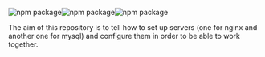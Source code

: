 ![npm package](https://img.shields.io/badge/nginx-1.18.0-brightgreen.svg)![npm package](https://img.shields.io/badge/php-fpm-7.4.3-blue.svg)![npm package](https://img.shields.io/badge/mysql-8.0.25-orange.svg)

The aim of this repository is to tell how to set up servers (one for nginx and another one for mysql) and configure them in order to be able to work together.
